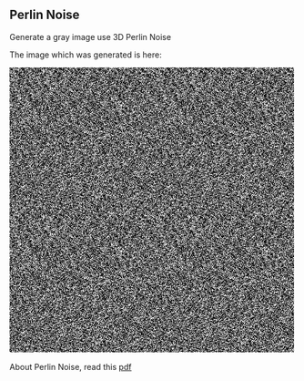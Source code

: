 ## Perlin Noise
Generate a gray image use 3D Perlin Noise

The image which was generated is here:

![image](./image/perlin.jpg)

About Perlin Noise, read this [pdf](https://wangtingzheng.github.io/docs/pdf/PerlinNoise/PerlinNoise.pdf)